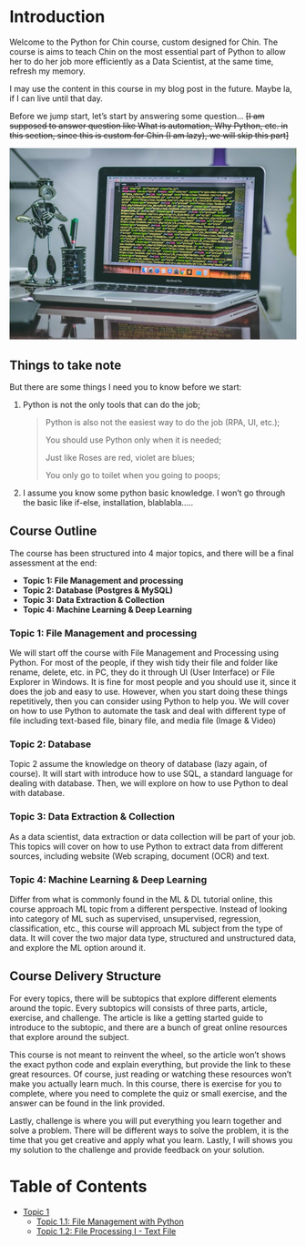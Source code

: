 # Introduction

Welcome to the Python for Chin course, custom designed for Chin. The course is aims to teach Chin on the most essential part of Python to allow her to do her job more efficiently as a Data Scientist, at the same time, refresh my memory. 

I may use the content in this course in my blog post in the future. Maybe la, if I can live until that day.

Before we jump start, let’s start by answering some question… ~~[I am supposed to answer question like What is automation, Why Python, etc. in this section, since this is custom for Chin (I am lazy), we will skip this part]~~

![python](./assets/introduction-python.jpg)

## Things to take note
But there are some things I need you to know before we start:

1. Python is not the only tools that can do the job; 
    > Python is also not the easiest way to do the job (RPA, UI, etc.);
    >
    > You should use Python only when it is needed;
    >
    > Just like Roses are red, violet are blues;
    >
    > You only go to toilet when you going to poops;
2. I assume you know some python basic knowledge. I won’t go through the basic like if-else, installation, blablabla…..

## Course Outline
The course has been structured into 4 major topics, and there will be a final assessment at the end:

- **Topic 1: File Management and processing**
- **Topic 2: Database (Postgres & MySQL)**
- **Topic 3: Data Extraction & Collection**
- **Topic 4: Machine Learning & Deep Learning**

### **Topic 1: File Management and processing**

We will start off the course with File Management and Processing using Python. For most of the people, if they wish tidy their file and folder like rename, delete, etc. in PC, they do it through UI (User Interface) or File Explorer in Windows. It is fine for most people and you should use it, since it does the job and easy to use. However, when you start doing these things repetitively, then you can consider using Python to help you. We will cover on how to use Python to automate the task and deal with different type of file including text-based file, binary file, and media file (Image & Video)

### **Topic 2: Database**

Topic 2 assume the knowledge on theory of database (lazy again, of course). It will start with introduce how to use SQL, a standard language for dealing with database. Then, we will explore on how to use Python to deal with database.

### **Topic 3: Data Extraction & Collection**

As a data scientist, data extraction or data collection will be part of your job. This topics will cover on how to use Python to extract data from different sources, including website (Web scraping, document (OCR) and text.

### **Topic 4: Machine Learning & Deep Learning**

Differ from what is commonly found in the ML & DL tutorial online, this course approach ML topic from a different perspective. Instead of looking into category of ML such as supervised, unsupervised, regression, classification, etc., this course will approach ML subject from the type of data. It will cover the two major data type, structured and unstructured data, and explore the ML option around it.

## Course Delivery Structure
For every topics, there will be subtopics that explore different elements around the topic. Every subtopics will consists of three parts, article, exercise, and challenge. The article is like a getting started guide to introduce to the subtopic, and there are a bunch of great online resources that explore around the subject. 

This course is not meant to reinvent the wheel, so the article won’t shows the exact python code and explain everything, but provide the link to these great resources. Of course, just reading or watching these resources won’t make you actually learn much. In this course, there is exercise for you to complete, where you need to complete the quiz or small exercise, and the answer can be found in the link provided. 

Lastly, challenge is where you will put everything you learn together and solve a problem. There will be different ways to solve the problem, it is the time that you get creative and apply what you learn. Lastly, I will shows you my solution to the challenge and provide feedback on your solution.

# Table of Contents
* [Topic 1](topic-1/README.md)
    * [Topic 1.1: File Management with Python](topic-1/1.1%20File%20Management/README.md)
    * [Topic 1.2: File Processing I - Text File](topic-1/1.2%20Text%20File%20Processing/README.md)